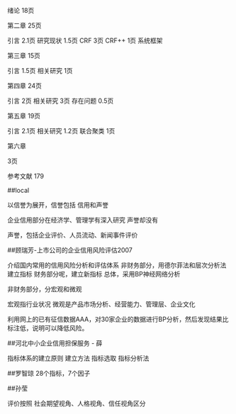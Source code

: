 

绪论 18页

第二章 25页

引言 2.1页
研究现状 1.5页
CRF 3页
CRF++ 1页
系统框架 

第三章 15页

引言 1.5页
相关研究 1页

第四章 24页

引言 2页
相关研究 3页
存在问题 0.5页

第五章 19页

引言 2.1页
相关研究 1.2页
联合聚类 1页

第六章

3页

参考文献 179

##local

以信誉为展开，信誉包括 信用和声誉

企业信用部分在经济学、管理学有深入研究
声誉却没有

声誉，包括企业评价、人员流动、新闻事件评价




##顾瑞芳-上市公司的企业信用风险评估2007

介绍国内常用的信用风险分析和评估体系
非财务部分，用德尔菲法和层次分析法建立指标
财务部分呢，建立新指标
总体，采用BP神经网络分析

非财务部分，分宏观和微观

宏观指行业状况
微观是产品市场分析、经营能力、管理层、企业文化

利用网上的已有征信数据AAA，对30家企业的数据进行BP分析，然后发现结果比标注低，说明可以降低风险。

##河北中小企业信用担保服务 - 薛

指标体系的建立原则
建立方法
指标选取
指标分析法

##罗智琼  28个指标，7个因子

##孙莹

评价按照 社会期望视角、人格视角、信任视角区分



























